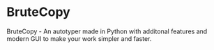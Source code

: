 # BruteCopy
BruteCopy - An autotyper made in Python with additonal features and modern GUI to make your work simpler and faster.
